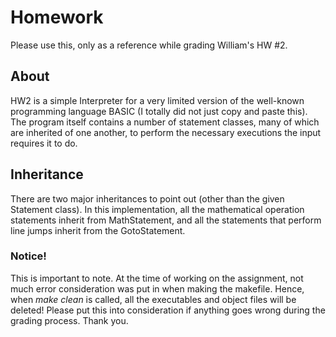 # Homework

Please use this, only as a reference while grading William's HW #2.

## About
HW2 is a simple Interpreter for a very limited version of the well-known programming language BASIC (I totally did not just copy and paste this). The program itself contains a number of statement classes, many of which are inherited of one another, to perform the necessary executions the input requires it to do. 


## Inheritance
There are two major inheritances to point out (other than the given Statement class). In this implementation, all the mathematical operation statements inherit from MathStatement, and all the statements that perform line jumps inherit from the GotoStatement. 


### **Notice!**
This is important to note. At the time of working on the assignment, not much error consideration was put in when making the makefile. Hence, when _make clean_ is called, all the executables and object files will be deleted! Please put this into consideration if anything goes wrong during the grading process. Thank you.